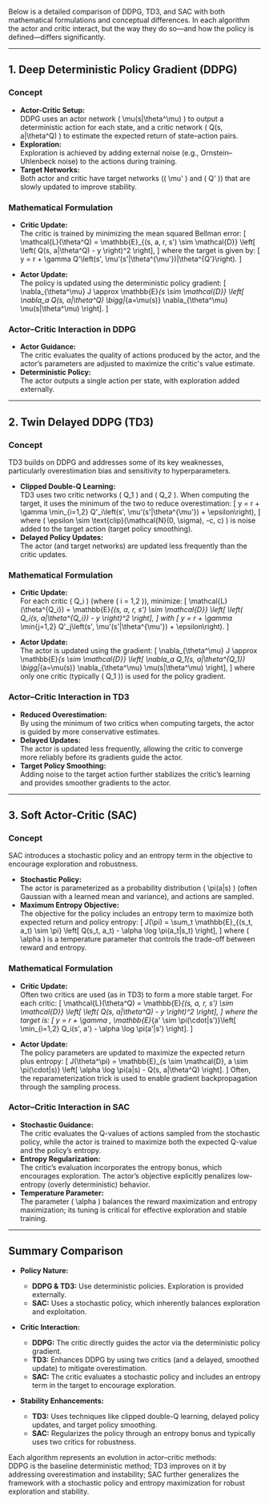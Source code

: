 Below is a detailed comparison of DDPG, TD3, and SAC with both mathematical formulations and conceptual differences. In each algorithm the actor and critic interact, but the way they do so—and how the policy is defined—differs significantly.

---

## 1. Deep Deterministic Policy Gradient (DDPG)

### Concept
- **Actor-Critic Setup:**  
  DDPG uses an actor network \( \mu(s|\theta^\mu) \) to output a deterministic action for each state, and a critic network \( Q(s, a|\theta^Q) \) to estimate the expected return of state–action pairs.
- **Exploration:**  
  Exploration is achieved by adding external noise (e.g., Ornstein–Uhlenbeck noise) to the actions during training.
- **Target Networks:**  
  Both actor and critic have target networks (\( \mu' \) and \( Q' \)) that are slowly updated to improve stability.

### Mathematical Formulation

- **Critic Update:**  
  The critic is trained by minimizing the mean squared Bellman error:
  \[
  \mathcal{L}(\theta^Q) = \mathbb{E}_{(s, a, r, s') \sim \mathcal{D}} \left[ \left( Q(s, a|\theta^Q) - y \right)^2 \right],
  \]
  where the target is given by:
  \[
  y = r + \gamma Q'\left(s', \mu'(s'|\theta^{\mu'})|\theta^{Q'}\right).
  \]

- **Actor Update:**  
  The policy is updated using the deterministic policy gradient:
  \[
  \nabla_{\theta^\mu} J \approx \mathbb{E}_{s \sim \mathcal{D}} \left[ \nabla_a Q(s, a|\theta^Q) \bigg|_{a=\mu(s)} \nabla_{\theta^\mu} \mu(s|\theta^\mu) \right].
  \]

### Actor–Critic Interaction in DDPG
- **Actor Guidance:**  
  The critic evaluates the quality of actions produced by the actor, and the actor’s parameters are adjusted to maximize the critic's value estimate.
- **Deterministic Policy:**  
  The actor outputs a single action per state, with exploration added externally.

---

## 2. Twin Delayed DDPG (TD3)

### Concept
TD3 builds on DDPG and addresses some of its key weaknesses, particularly overestimation bias and sensitivity to hyperparameters.
- **Clipped Double-Q Learning:**  
  TD3 uses two critic networks \( Q_1 \) and \( Q_2 \). When computing the target, it uses the minimum of the two to reduce overestimation:
  \[
  y = r + \gamma \min_{i=1,2} Q'_i\left(s', \mu'(s'|\theta^{\mu'}) + \epsilon\right),
  \]
  where \( \epsilon \sim \text{clip}(\mathcal{N}(0, \sigma), -c, c) \) is noise added to the target action (target policy smoothing).
- **Delayed Policy Updates:**  
  The actor (and target networks) are updated less frequently than the critic updates.

### Mathematical Formulation

- **Critic Update:**  
  For each critic \( Q_i \) (where \( i = 1,2 \)), minimize:
  \[
  \mathcal{L}(\theta^{Q_i}) = \mathbb{E}_{(s, a, r, s') \sim \mathcal{D}} \left[ \left( Q_i(s, a|\theta^{Q_i}) - y \right)^2 \right],
  \]
  with
  \[
  y = r + \gamma \min_{j=1,2} Q'_j\left(s', \mu'(s'|\theta^{\mu'}) + \epsilon\right).
  \]

- **Actor Update:**  
  The actor is updated using the gradient:
  \[
  \nabla_{\theta^\mu} J \approx \mathbb{E}_{s \sim \mathcal{D}} \left[ \nabla_a Q_1(s, a|\theta^{Q_1}) \bigg|_{a=\mu(s)} \nabla_{\theta^\mu} \mu(s|\theta^\mu) \right],
  \]
  where only one critic (typically \( Q_1 \)) is used for the policy gradient.

### Actor–Critic Interaction in TD3
- **Reduced Overestimation:**  
  By using the minimum of two critics when computing targets, the actor is guided by more conservative estimates.
- **Delayed Updates:**  
  The actor is updated less frequently, allowing the critic to converge more reliably before its gradients guide the actor.
- **Target Policy Smoothing:**  
  Adding noise to the target action further stabilizes the critic’s learning and provides smoother gradients to the actor.

---

## 3. Soft Actor-Critic (SAC)

### Concept
SAC introduces a stochastic policy and an entropy term in the objective to encourage exploration and robustness.
- **Stochastic Policy:**  
  The actor is parameterized as a probability distribution \( \pi(a|s) \) (often Gaussian with a learned mean and variance), and actions are sampled.
- **Maximum Entropy Objective:**  
  The objective for the policy includes an entropy term to maximize both expected return and policy entropy:
  \[
  J(\pi) = \sum_t \mathbb{E}_{(s_t, a_t) \sim \pi} \left[ Q(s_t, a_t) - \alpha \log \pi(a_t|s_t) \right],
  \]
  where \( \alpha \) is a temperature parameter that controls the trade-off between reward and entropy.

### Mathematical Formulation

- **Critic Update:**  
  Often two critics are used (as in TD3) to form a more stable target. For each critic:
  \[
  \mathcal{L}(\theta^Q) = \mathbb{E}_{(s, a, r, s') \sim \mathcal{D}} \left[ \left( Q(s, a|\theta^Q) - y \right)^2 \right],
  \]
  where the target is:
  \[
  y = r + \gamma \, \mathbb{E}_{a' \sim \pi(\cdot|s')}\left[ \min_{i=1,2} Q_i(s', a') - \alpha \log \pi(a'|s') \right].
  \]

- **Actor Update:**  
  The policy parameters are updated to maximize the expected return plus entropy:
  \[
  J(\theta^\pi) = \mathbb{E}_{s \sim \mathcal{D}, a \sim \pi(\cdot|s)} \left[ \alpha \log \pi(a|s) - Q(s, a|\theta^Q) \right].
  \]
  Often, the reparameterization trick is used to enable gradient backpropagation through the sampling process.

### Actor–Critic Interaction in SAC
- **Stochastic Guidance:**  
  The critic evaluates the Q-values of actions sampled from the stochastic policy, while the actor is trained to maximize both the expected Q-value and the policy’s entropy.
- **Entropy Regularization:**  
  The critic’s evaluation incorporates the entropy bonus, which encourages exploration. The actor’s objective explicitly penalizes low-entropy (overly deterministic) behavior.
- **Temperature Parameter:**  
  The parameter \( \alpha \) balances the reward maximization and entropy maximization; its tuning is critical for effective exploration and stable training.

---

## Summary Comparison

- **Policy Nature:**  
  - **DDPG & TD3:** Use deterministic policies. Exploration is provided externally.
  - **SAC:** Uses a stochastic policy, which inherently balances exploration and exploitation.

- **Critic Interaction:**  
  - **DDPG:** The critic directly guides the actor via the deterministic policy gradient.
  - **TD3:** Enhances DDPG by using two critics (and a delayed, smoothed update) to mitigate overestimation.
  - **SAC:** The critic evaluates a stochastic policy and includes an entropy term in the target to encourage exploration.

- **Stability Enhancements:**  
  - **TD3:** Uses techniques like clipped double-Q learning, delayed policy updates, and target policy smoothing.
  - **SAC:** Regularizes the policy through an entropy bonus and typically uses two critics for robustness.

Each algorithm represents an evolution in actor–critic methods:  
DDPG is the baseline deterministic method; TD3 improves on it by addressing overestimation and instability; SAC further generalizes the framework with a stochastic policy and entropy maximization for robust exploration and stability.